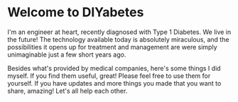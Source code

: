 # Welcome to DIYabetes

I'm an engineer at heart, recently diagnosed with Type 1 Diabetes. We live in the future! The technology available today is absolutely miraculous, and the possibilities it opens up for treatment and management are were simply unimaginable just a few short years ago.

Besides what's provided by medical companies, here's some things I did myself. If you find them useful, great! Please feel free to use them for yourself. If you have updates and more things you made that you want to share, amazing! Let's all help each other.


